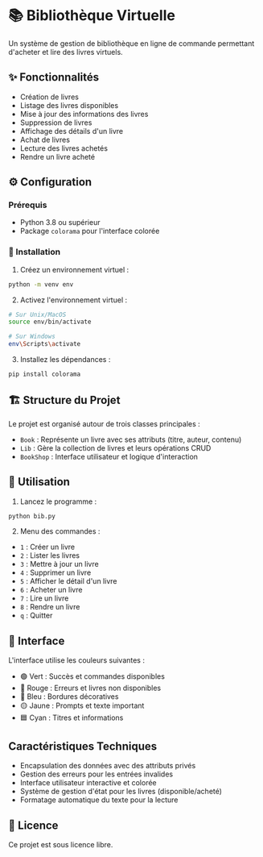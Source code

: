 # 📚 Bibliothèque Virtuelle

Un système de gestion de bibliothèque en ligne de commande permettant d'acheter et lire des livres virtuels.

## ✨ Fonctionnalités

- Création de livres
- Listage des livres disponibles
- Mise à jour des informations des livres
- Suppression de livres
- Affichage des détails d'un livre
- Achat de livres
- Lecture des livres achetés
- Rendre un livre acheté

## ⚙️ Configuration

### Prérequis

- Python 3.8 ou supérieur
- Package `colorama` pour l'interface colorée

### 🚀 Installation

1. Créez un environnement virtuel :
```bash
python -m venv env
```

2. Activez l'environnement virtuel :
```bash
# Sur Unix/MacOS
source env/bin/activate

# Sur Windows
env\Scripts\activate
```

3. Installez les dépendances :
```bash
pip install colorama
```

## 🏗️ Structure du Projet

Le projet est organisé autour de trois classes principales :

- `Book` : Représente un livre avec ses attributs (titre, auteur, contenu)
- `Lib` : Gère la collection de livres et leurs opérations CRUD
- `BookShop` : Interface utilisateur et logique d'interaction

## 📖 Utilisation

1. Lancez le programme :
```bash
python bib.py
```

2. Menu des commandes :
- `1` : Créer un livre
- `2` : Lister les livres
- `3` : Mettre à jour un livre
- `4` : Supprimer un livre
- `5` : Afficher le détail d'un livre
- `6` : Acheter un livre
- `7` : Lire un livre
- `8` : Rendre un livre
- `q` : Quitter

## 🎨 Interface

L'interface utilise les couleurs suivantes :
- 🟢 Vert : Succès et commandes disponibles
- 🔴 Rouge : Erreurs et livres non disponibles
- 🔵 Bleu : Bordures décoratives
- 🟡 Jaune : Prompts et texte important
- 🟦 Cyan : Titres et informations

## Caractéristiques Techniques

- Encapsulation des données avec des attributs privés
- Gestion des erreurs pour les entrées invalides
- Interface utilisateur interactive et colorée
- Système de gestion d'état pour les livres (disponible/acheté)
- Formatage automatique du texte pour la lecture

## 📄 Licence

Ce projet est sous licence libre.
